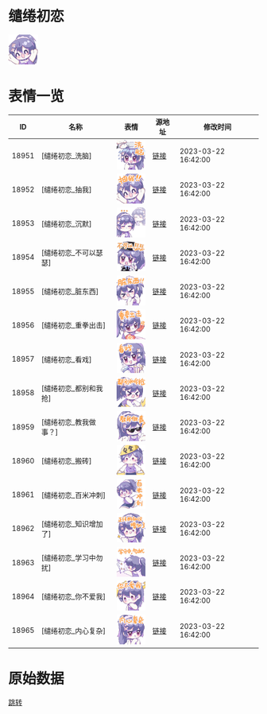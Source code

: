 # 缱绻初恋

<img src="./cover.png" height="60" alt="cover" />

# 表情一览

|ID|名称|表情|源地址|修改时间|
|----|----|----|----|----|
|18951|[缱绻初恋_洗脑]|<img src="./pic/018951_%5B缱绻初恋_洗脑%5D.png" height="60" alt="洗脑"/>|[链接](https://i0.hdslb.com/bfs/garb/2878cb957dbf52152381e115b0ae6bb6fc234e81.png)|2023-03-22 16:42:00|
|18952|[缱绻初恋_抽我]|<img src="./pic/018952_%5B缱绻初恋_抽我%5D.png" height="60" alt="抽我"/>|[链接](https://i0.hdslb.com/bfs/garb/cc7955b53fefba0cb612ab454b70bb1238826607.png)|2023-03-22 16:42:00|
|18953|[缱绻初恋_沉默]|<img src="./pic/018953_%5B缱绻初恋_沉默%5D.png" height="60" alt="沉默"/>|[链接](https://i0.hdslb.com/bfs/garb/16eb0bce0a2a3649b43bee8c8435707675c7add7.png)|2023-03-22 16:42:00|
|18954|[缱绻初恋_不可以瑟瑟]|<img src="./pic/018954_%5B缱绻初恋_不可以瑟瑟%5D.png" height="60" alt="不可以瑟瑟"/>|[链接](https://i0.hdslb.com/bfs/garb/b33fa37787dfe5eaf23008cd21690fe38d7b7506.png)|2023-03-22 16:42:00|
|18955|[缱绻初恋_脏东西]|<img src="./pic/018955_%5B缱绻初恋_脏东西%5D.png" height="60" alt="脏东西"/>|[链接](https://i0.hdslb.com/bfs/garb/e783cc28d25fa021ed03b1a8eed328f0f037a99b.png)|2023-03-22 16:42:00|
|18956|[缱绻初恋_重拳出击]|<img src="./pic/018956_%5B缱绻初恋_重拳出击%5D.png" height="60" alt="重拳出击"/>|[链接](https://i0.hdslb.com/bfs/garb/5f076f6e07354019515c60cc9756b5ecf50e0b59.png)|2023-03-22 16:42:00|
|18957|[缱绻初恋_看戏]|<img src="./pic/018957_%5B缱绻初恋_看戏%5D.png" height="60" alt="看戏"/>|[链接](https://i0.hdslb.com/bfs/garb/eb94ebc73b441e3d6a490640dfbce2292cb42863.png)|2023-03-22 16:42:00|
|18958|[缱绻初恋_都别和我抢]|<img src="./pic/018958_%5B缱绻初恋_都别和我抢%5D.png" height="60" alt="都别和我抢"/>|[链接](https://i0.hdslb.com/bfs/garb/de71f35343c695bc76c6e34a3f3b0437803c72d5.png)|2023-03-22 16:42:00|
|18959|[缱绻初恋_教我做事？]|<img src="./pic/018959_%5B缱绻初恋_教我做事？%5D.png" height="60" alt="教我做事？"/>|[链接](https://i0.hdslb.com/bfs/garb/0a2a50cd806a94e0f0d7336020e2201ad647a94d.png)|2023-03-22 16:42:00|
|18960|[缱绻初恋_搬砖]|<img src="./pic/018960_%5B缱绻初恋_搬砖%5D.png" height="60" alt="搬砖"/>|[链接](https://i0.hdslb.com/bfs/garb/6a6435cb8bfe8ee12ffa4e85b62e7e5642f16c56.png)|2023-03-22 16:42:00|
|18961|[缱绻初恋_百米冲刺]|<img src="./pic/018961_%5B缱绻初恋_百米冲刺%5D.png" height="60" alt="百米冲刺"/>|[链接](https://i0.hdslb.com/bfs/garb/519004ae575e632bbb0ad8910fd9b2046d1c7096.png)|2023-03-22 16:42:00|
|18962|[缱绻初恋_知识增加了]|<img src="./pic/018962_%5B缱绻初恋_知识增加了%5D.png" height="60" alt="知识增加了"/>|[链接](https://i0.hdslb.com/bfs/garb/bfea7ec00db09069d38121638da542506e8a47bd.png)|2023-03-22 16:42:00|
|18963|[缱绻初恋_学习中勿扰]|<img src="./pic/018963_%5B缱绻初恋_学习中勿扰%5D.png" height="60" alt="学习中勿扰"/>|[链接](https://i0.hdslb.com/bfs/garb/50c5617b40162e5aaf6088a15a1b1410590a0a56.png)|2023-03-22 16:42:00|
|18964|[缱绻初恋_你不爱我]|<img src="./pic/018964_%5B缱绻初恋_你不爱我%5D.png" height="60" alt="你不爱我"/>|[链接](https://i0.hdslb.com/bfs/garb/3525e59badd8aed86bd3e7594770fc5894a6bea7.png)|2023-03-22 16:42:00|
|18965|[缱绻初恋_内心复杂]|<img src="./pic/018965_%5B缱绻初恋_内心复杂%5D.png" height="60" alt="内心复杂"/>|[链接](https://i0.hdslb.com/bfs/garb/3c4abf027ba1d88ca981b4c289f01ec675a3a827.png)|2023-03-22 16:42:00|

# 原始数据

[跳转](./raw.json)

